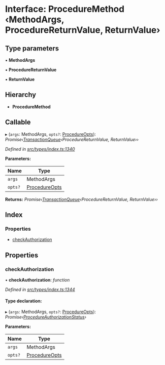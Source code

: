 # Interface: ProcedureMethod ‹**MethodArgs, ProcedureReturnValue, ReturnValue**›

## Type parameters

▪ **MethodArgs**

▪ **ProcedureReturnValue**

▪ **ReturnValue**

## Hierarchy

* **ProcedureMethod**

## Callable

▸ (`args`: MethodArgs, `opts?`: [ProcedureOpts](procedureopts.md)): *Promise‹[TransactionQueue](../classes/transactionqueue.md)‹ProcedureReturnValue, ReturnValue››*

*Defined in [src/types/index.ts:1340](https://github.com/PolymathNetwork/polymesh-sdk/blob/38ee8078/src/types/index.ts#L1340)*

**Parameters:**

Name | Type |
------ | ------ |
`args` | MethodArgs |
`opts?` | [ProcedureOpts](procedureopts.md) |

**Returns:** *Promise‹[TransactionQueue](../classes/transactionqueue.md)‹ProcedureReturnValue, ReturnValue››*

## Index

### Properties

* [checkAuthorization](proceduremethod.md#checkauthorization)

## Properties

###  checkAuthorization

• **checkAuthorization**: *function*

*Defined in [src/types/index.ts:1344](https://github.com/PolymathNetwork/polymesh-sdk/blob/38ee8078/src/types/index.ts#L1344)*

#### Type declaration:

▸ (`args`: MethodArgs, `opts?`: [ProcedureOpts](procedureopts.md)): *Promise‹[ProcedureAuthorizationStatus](procedureauthorizationstatus.md)›*

**Parameters:**

Name | Type |
------ | ------ |
`args` | MethodArgs |
`opts?` | [ProcedureOpts](procedureopts.md) |
